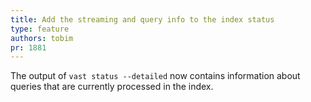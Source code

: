 ```yaml
---
title: Add the streaming and query info to the index status
type: feature
authors: tobim
pr: 1881
---
```


The output of `vast status --detailed` now contains information about queries
  that are currently processed in the index.
